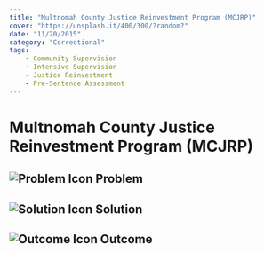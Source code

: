 ```yaml
---
title: "Multnomah County Justice Reinvestment Program (MCJRP)"
cover: "https://unsplash.it/400/300/?random?"
date: "11/20/2015"
category: "Correctional"
tags:
    - Community Supervision
    - Intensive Supervision
    - Justice Reinvestment
    - Pre-Sentence Assessment 
---
```


# Multnomah County Justice Reinvestment Program (MCJRP)

## ![Problem Icon](https://github.com/google/material-design-icons/raw/master/alert/1x_web/ic_error_outline_black_48dp.png "Problem") Problem

## ![Solution Icon](https://github.com/google/material-design-icons/raw/master/action/1x_web/ic_lightbulb_outline_black_48dp.png "Solution") Solution

## ![Outcome Icon](https://github.com/google/material-design-icons/raw/master/action/1x_web/ic_view_list_black_48dp.png "Outcome") Outcome

